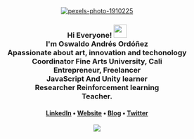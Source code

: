 
<div align="center">
 <a href="https://ibb.co/FHQYqTD"><img src="https://i.ibb.co/tL02PrJ/pexels-photo-1910225.jpg" alt="pexels-photo-1910225" border="0"></a>
<h3>Hi Everyone! <img src="https://raw.githubusercontent.com/MartinHeinz/MartinHeinz/master/wave.gif" width="30px"> <br> I'm Oswaldo Andrés Ordóñez <br>Apassionate about art, innovation and techonology <br> Coordinator Fine Arts University, Cali <br> Entrepreneur, Freelancer <br> JavaScript And Unity learner <br> Researcher Reinforcement learning <br> Teacher. </h3>

<h4> <a href="https://www.linkedin.com/in/oswaldo-ordonez/">Linkedln</a> • <a href="https://resume-andres-ordonez.web.app/">Website</a> • <a href="https://momentodedespertarenlarealidad.blogspot.com/">Blog</a> • <a href="https://twitter.com/lsimulado">Twitter</a> </h4>
<p align="center">
  <img src="https://github-readme-quotes.herokuapp.com/quote?theme=jolly&animation=default&layout=default&font=default">
</p>
</div>


<!-- Icons -->


<!-- Links to your social media accounts -->




